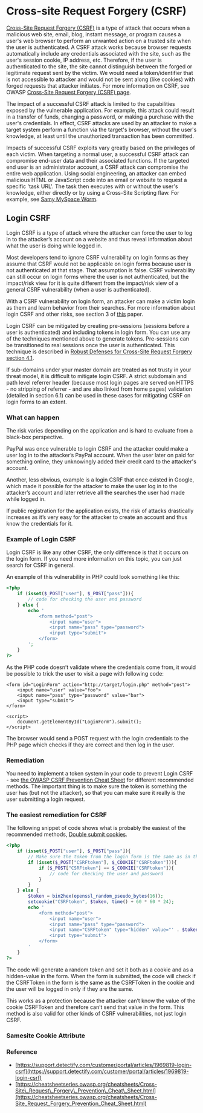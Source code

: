 # Cross-site Request Forgery \(CSRF\)

[Cross-Site Request Forgery \(CSRF\)](https://www.owasp.org/index.php/Cross-Site_Request_Forgery_%28CSRF%29) is a type of attack that occurs when a malicious web site, email, blog, instant message, or program causes a user's web browser to perform an unwanted action on a trusted site when the user is authenticated. A CSRF attack works because browser requests automatically include any credentials associated with the site, such as the user's session cookie, IP address, etc. Therefore, if the user is authenticated to the site, the site cannot distinguish between the forged or legitimate request sent by the victim. We would need a token/identifier that is not accessible to attacker and would not be sent along \(like cookies\) with forged requests that attacker initiates. For more information on CSRF, see OWASP [Cross-Site Request Forgery \(CSRF\) page](https://www.owasp.org/index.php/Cross-Site_Request_Forgery_%28CSRF%29).

The impact of a successful CSRF attack is limited to the capabilities exposed by the vulnerable application. For example, this attack could result in a transfer of funds, changing a password, or making a purchase with the user's credentials. In effect, CSRF attacks are used by an attacker to make a target system perform a function via the target's browser, without the user's knowledge, at least until the unauthorized transaction has been committed.

Impacts of successful CSRF exploits vary greatly based on the privileges of each victim. When targeting a normal user, a successful CSRF attack can compromise end-user data and their associated functions. If the targeted end user is an administrator account, a CSRF attack can compromise the entire web application. Using social engineering, an attacker can embed malicious HTML or JavaScript code into an email or website to request a specific 'task URL'. The task then executes with or without the user's knowledge, either directly or by using a Cross-Site Scripting flaw. For example, see [Samy MySpace Worm](https://en.wikipedia.org/wiki/Samy_%28computer_worm%29).

## Login CSRF

Login CSRF is a type of attack where the attacker can force the user to log in to the attacker’s account on a website and thus reveal information about what the user is doing while logged in.

Most developers tend to ignore CSRF vulnerability on login forms as they assume that CSRF would not be applicable on login forms because user is not authenticated at that stage. That assumption is false. CSRF vulnerability can still occur on login forms where the user is not authenticated, but the impact/risk view for it is quite different from the impact/risk view of a general CSRF vulnerability \(when a user is authenticated\).

With a CSRF vulnerability on login form, an attacker can make a victim login as them and learn behavior from their searches. For more information about login CSRF and other risks, see section 3 of [this](https://seclab.stanford.edu/websec/csrf/csrf.pdf) paper.

Login CSRF can be mitigated by creating pre-sessions \(sessions before a user is authenticated\) and including tokens in login form. You can use any of the techniques mentioned above to generate tokens. Pre-sessions can be transitioned to real sessions once the user is authenticated. This technique is described in [Robust Defenses for Cross-Site Request Forgery section 4.1](https://seclab.stanford.edu/websec/csrf/csrf.pdf).

If sub-domains under your master domain are treated as not trusty in your threat model, it is difficult to mitigate login CSRF. A strict subdomain and path level referrer header \(because most login pages are served on HTTPS - no stripping of referrer - and are also linked from home pages\) validation \(detailed in section 6.1\) can be used in these cases for mitigating CSRF on login forms to an extent.

### What can happen

The risk varies depending on the application and is hard to evaluate from a black-box perspective.

PayPal was once vulnerable to login CSRF and the attacker could make a user log in to the attacker’s PayPal account. When the user later on paid for something online, they unknowingly added their credit card to the attacker's account.

Another, less obvious, example is a login CSRF that once existed in Google, which made it possible for the attacker to make the user log in to the attacker’s account and later retrieve all the searches the user had made while logged in.

If public registration for the application exists, the risk of attacks drastically increases as it’s very easy for the attacker to create an account and thus know the credentials for it.

### Example of Login CSRF

Login CSRF is like any other CSRF, the only difference is that it occurs on the login form. If you need more information on this topic, you can just search for CSRF in general.

An example of this vulnerability in PHP could look something like this:

```php
<?php
    if (isset($_POST["user"], $_POST["pass"])){
        // code for checking the user and password
    } else {
        echo '
            <form method="post">
                <input name="user">
                <input name="pass" type="password">
                <input type="submit">
            </form>
        ';
    }
?>
```

As the PHP code doesn’t validate where the credentials come from, it would be possible to trick the user to visit a page with following code:

```markup
<form id="LoginForm" action="http://target/login.php" method="post">
    <input name="user" value="foo">
    <input name="pass" type="password" value="bar">
    <input type="submit">
</form>

<script>
    document.getElementById("LoginForm").submit();
</script>
```

The browser would send a POST request with the login credentials to the PHP page which checks if they are correct and then log in the user.

### Remediation

You need to implement a token system in your code to prevent Login CSRF - see [the OWASP CSRF Prevention Cheat Sheet](https://www.owasp.org/index.php/Cross-Site_Request_Forgery_%28CSRF%29_Prevention_Cheat_Sheet) for different recommended methods. The important thing is to make sure the token is something the user has \(but not the attacker\), so that you can make sure it really is the user submitting a login request.

### **The easiest remediation for CSRF**

The following snippet of code shows what is probably the easiest of the recommended methods, [Double submit cookies](https://www.owasp.org/index.php/Cross-Site_Request_Forgery_%28CSRF%29_Prevention_Cheat_Sheet#Double_Submit_Cookies).

```php
<?php
    if (isset($_POST["user"], $_POST["pass"]){
        // Make sure the token from the login form is the same as in the cookie
        if (isset($_POST["CSRFtoken"], $_COOKIE["CSRFtoken"])){
            if ($_POST["CSRFtoken"] == $_COOKIE["CSRFtoken"]){
                // code for checking the user and password
            }
        }
    } else {
        $token = bin2hex(openssl_random_pseudo_bytes(16));
        setcookie("CSRFtoken", $token, time() + 60 * 60 * 24);
        echo '
            <form method="post">
                <input name="user">
                <input name="pass" type="password">
                <input name="CSRFtoken" type="hidden" value="' . $token . '">
                <input type="submit">
            </form>
        '
    }
?>
```

The code will generate a random token and set it both as a cookie and as a hidden-value in the form. When the form is submitted, the code will check if the CSRFToken in the form is the same as the CSRFToken in the cookie and the user will be logged in only if they are the same.

This works as a protection because the attacker can’t know the value of the cookie CSRFToken and therefore can’t send that value in the form. This method is also valid for other kinds of CSRF vulnerabilities, not just login CSRF.

### Samesite Cookie Attribute <a id="samesite-cookie-attribute"></a>



### **Reference**

* [https://support.detectify.com/customer/portal/articles/1969819-login-csrf](https://support.detectify.com/customer/portal/articles/1969819-login-csrf)
* [https://cheatsheetseries.owasp.org/cheatsheets/Cross-Site\_Request\_Forgery\_Prevention\_Cheat\_Sheet.html](https://cheatsheetseries.owasp.org/cheatsheets/Cross-Site_Request_Forgery_Prevention_Cheat_Sheet.html)

